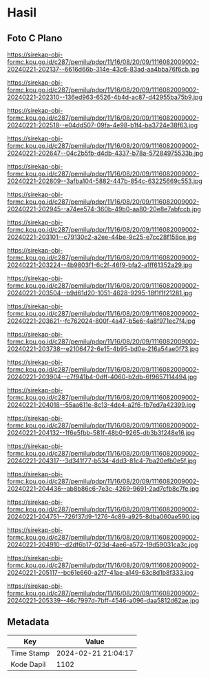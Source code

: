 # Hasil

## Foto C Plano

https://sirekap-obj-formc.kpu.go.id/c287/pemilu/pdpr/11/16/08/20/09/1116082009002-20240221-202137--6616d66b-314e-43c6-83ad-aa4bba76f6cb.jpg

https://sirekap-obj-formc.kpu.go.id/c287/pemilu/pdpr/11/16/08/20/09/1116082009002-20240221-202310--136ed963-6526-4b4d-ac87-d42955ba75b9.jpg

https://sirekap-obj-formc.kpu.go.id/c287/pemilu/pdpr/11/16/08/20/09/1116082009002-20240221-202518--e04dd507-09fa-4e98-b1f4-ba3724e38f63.jpg

https://sirekap-obj-formc.kpu.go.id/c287/pemilu/pdpr/11/16/08/20/09/1116082009002-20240221-202647--04c2b5fb-d4db-4337-b78a-57284975533b.jpg

https://sirekap-obj-formc.kpu.go.id/c287/pemilu/pdpr/11/16/08/20/09/1116082009002-20240221-202809--3afba104-5882-447b-854c-63225669c553.jpg

https://sirekap-obj-formc.kpu.go.id/c287/pemilu/pdpr/11/16/08/20/09/1116082009002-20240221-202945--a74ee574-360b-49b0-aa80-20e8e7abfccb.jpg

https://sirekap-obj-formc.kpu.go.id/c287/pemilu/pdpr/11/16/08/20/09/1116082009002-20240221-203101--c79130c2-a2ee-44be-9c25-e7cc28f158ce.jpg

https://sirekap-obj-formc.kpu.go.id/c287/pemilu/pdpr/11/16/08/20/09/1116082009002-20240221-203224--4b9803f1-6c2f-46f9-bfa2-a1ff61352a29.jpg

https://sirekap-obj-formc.kpu.go.id/c287/pemilu/pdpr/11/16/08/20/09/1116082009002-20240221-203504--b9d61d20-1051-4628-9295-18f1f1f21281.jpg

https://sirekap-obj-formc.kpu.go.id/c287/pemilu/pdpr/11/16/08/20/09/1116082009002-20240221-203621--fc762024-800f-4a47-b5e6-4a8f971ec7f4.jpg

https://sirekap-obj-formc.kpu.go.id/c287/pemilu/pdpr/11/16/08/20/09/1116082009002-20240221-203738--e2106472-6e15-4b95-bd0e-216a54ae0f73.jpg

https://sirekap-obj-formc.kpu.go.id/c287/pemilu/pdpr/11/16/08/20/09/1116082009002-20240221-203904--c7f941b4-0dff-4060-b2db-6f9657114494.jpg

https://sirekap-obj-formc.kpu.go.id/c287/pemilu/pdpr/11/16/08/20/09/1116082009002-20240221-204018--55aa611e-8c13-4de4-a2f6-fb7ed7a42399.jpg

https://sirekap-obj-formc.kpu.go.id/c287/pemilu/pdpr/11/16/08/20/09/1116082009002-20240221-204132--1f6e5fbb-581f-48b0-9265-db3b3f248e16.jpg

https://sirekap-obj-formc.kpu.go.id/c287/pemilu/pdpr/11/16/08/20/09/1116082009002-20240221-204317--3d341f77-b534-4dd3-81c4-7ba20efb0e5f.jpg

https://sirekap-obj-formc.kpu.go.id/c287/pemilu/pdpr/11/16/08/20/09/1116082009002-20240221-204436--ab8b86c6-7e3c-4269-9691-2ad7cfb8c7fe.jpg

https://sirekap-obj-formc.kpu.go.id/c287/pemilu/pdpr/11/16/08/20/09/1116082009002-20240221-204751--726f37d9-1276-4c89-a925-8dba060ae590.jpg

https://sirekap-obj-formc.kpu.go.id/c287/pemilu/pdpr/11/16/08/20/09/1116082009002-20240221-204910--d2df6b17-023d-4ae6-a572-19d59031ca3c.jpg

https://sirekap-obj-formc.kpu.go.id/c287/pemilu/pdpr/11/16/08/20/09/1116082009002-20240221-205117--bc61e660-a2f7-41ae-a149-63c8d1b8f333.jpg

https://sirekap-obj-formc.kpu.go.id/c287/pemilu/pdpr/11/16/08/20/09/1116082009002-20240221-205339--46c7997d-7bff-4546-a096-daa5812d62ae.jpg


## Metadata

| Key        | Value               |
| ---------- | ------------------- |
| Time Stamp | 2024-02-21 21:04:17 |
| Kode Dapil | 1102                |



